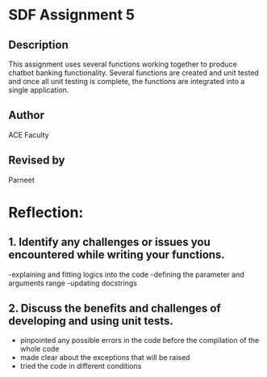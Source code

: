 # SDF Assignment 5

## Description
This assignment uses several functions working together to produce chatbot banking functionality.  Several functions 
are created and unit tested and once all unit testing is complete, the functions are integrated into a single application.

## Author
ACE Faculty

## Revised by
Parneet 

# Reflection:
## 1. Identify any challenges or issues you encountered while writing your functions.
-explaining and fitting logics into the code 
-defining the parameter and arguments range 
-updating docstrings 
## 2. Discuss the benefits and challenges of developing and using unit tests.
- pinpointed any possible errors in the code before the compilation of the whole code 
- made clear about the exceptions that will be raised 
- tried the code in different conditions 